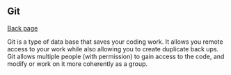 ## Git

[Back page](README.md)

Git is a type of data base that saves your coding work. It allows you remote access to your work while also allowing you to create duplicate back 
ups. Git allows multiple people (with permission) to gain access to the code, and modify or work on it more coherently as a group.
